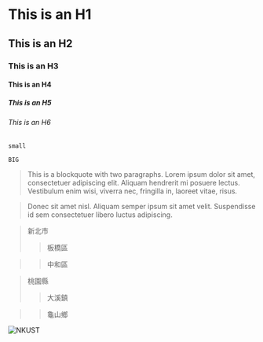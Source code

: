 # This is an H1
## This is an H2
### This is an H3
#### This is an H4
##### This is an H5
###### This is an H6

`small`

```
BIG
```

> This is a blockquote with two paragraphs. Lorem ipsum dolor sit amet,
> consectetuer adipiscing elit. Aliquam hendrerit mi posuere lectus.
> Vestibulum enim wisi, viverra nec, fringilla in, laoreet vitae, risus.

> Donec sit amet nisl. Aliquam semper ipsum sit amet velit. Suspendisse
> id sem consectetuer libero luctus adipiscing.

> 新北市
>>板橋區

>>中和區

> 桃園縣
>>大溪鎮

>>龜山鄉

![NKUST](nkust.jpg "高科大")
